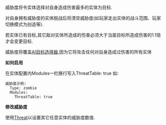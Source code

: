 威胁度将令实体选择对自身造成伤害最多的实体为目标.

对自身拥有威胁度的实体脱战后将清空威胁度(如玩家走出实体的战斗范围、玩家切换模式为创造等).

若实体已有目标,其它敌对实体所造成的伤害必须大于当面目标所造成伤害的1.1倍才会变更目标.

威胁度将覆盖[AI目标选择器](实体/AI),因为它将攻击任何对自身造成过伤害的所有实体

**如何启用**

在实体配置内Modules一栏换行写入ThreatTable: true 如:

```
威胁度示例:
  Type: zombie
  Modules:
    ThreatTable: true
```

**修改威胁度**

使用[Threat](/技能/列表/threat(设置威胁度))以设置其它任意实体的威胁度数值.